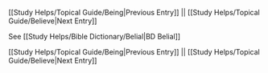 [[Study Helps/Topical Guide/Being|Previous Entry]]  ||  [[Study Helps/Topical Guide/Believe|Next Entry]]

 See [[Study Helps/Bible Dictionary/Belial|BD Belial]]

[[Study Helps/Topical Guide/Being|Previous Entry]]  ||  [[Study Helps/Topical Guide/Believe|Next Entry]]